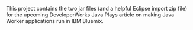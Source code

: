 This project contains the two jar files (and a helpful Eclipse import zip file) for the upcoming DeveloperWorks Java Plays article on making Java Worker applications run in IBM Bluemix.
